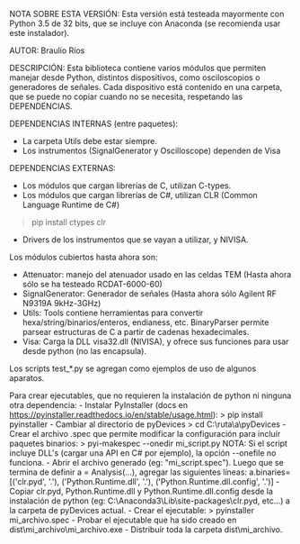 NOTA SOBRE ESTA VERSIÓN:
Esta versión está testeada mayormente con Python 3.5 de 32 bits, que se incluye con Anaconda (se recomienda usar este instalador).

AUTOR:
Braulio Ríos

DESCRIPCIÓN:
Esta biblioteca contiene varios módulos que permiten manejar desde Python, distintos dispositivos, como osciloscopios o generadores de señales.
Cada dispositivo está contenido en una carpeta, que se puede no copiar cuando no se necesita, respetando las DEPENDENCIAS.

DEPENDENCIAS INTERNAS (entre paquetes):
- La carpeta Utils debe estar siempre.
- Los instrumentos (SignalGenerator y Oscilloscope) dependen de Visa

DEPENDENCIAS EXTERNAS:
- Los módulos que cargan librerías de C, utilizan C-types.
- Los módulos que cargan librerías de C#, utilizan CLR (Common Language Runtime de C#)
> pip install ctypes clr
- Drivers de los instrumentos que se vayan a utilizar, y NIVISA.



Los módulos cubiertos hasta ahora son:
- Attenuator: manejo del atenuador usado en las celdas TEM (Hasta ahora sólo se ha testeado RCDAT-6000-60)
- SignalGenerator: Generador de señales (Hasta ahora sólo Agilent RF N9319A 9kHz-3GHz)
- Utils: Tools contiene herramientas para convertir hexa/string/binarios/enteros, endianess, etc.
         BinaryParser permite parsear estructuras de C a partir de cadenas hexadecimales.
- Visa: Carga la DLL visa32.dll (NIVISA), y ofrece sus funciones para usar desde python (no las encapsula).

Los scripts test_*.py se agregan como ejemplos de uso de algunos aparatos.

Para crear ejecutables, que no requieren la instalación de python ni ninguna otra dependencia:
    - Instalar PyInstaller (docs en https://pyinstaller.readthedocs.io/en/stable/usage.html):
      > pip install pyinstaller
    - Cambiar al directorio de pyDevices
      > cd C:\ruta\a\pyDevices
    - Crear el archivo .spec que permite modificar la configuración para incluír paquetes binarios:
      > pyi-makespec --onedir mi_script.py
      NOTA: Si el script incluye DLL's (cargar una API en C# por ejemplo), la opción --onefile no funciona.
    - Abrir el archivo generado (eg: "mi_script.spec").
       Luego que se termina de definir a = Analysis(...), agregar las siguientes líneas:
         a.binaries=[('clr.pyd', '.'), ('Python.Runtime.dll', '.'), ('Python.Runtime.dll.config', '.')]
    - Copiar clr.pyd, Python.Runtime.dll y Python.Runtime.dll.config desde la instalación de python
       (eg: C:\Anaconda3\Lib\site-packages\clr.pyd, etc...) a la carpeta de pyDevices actual.
    - Crear el ejecutable:
      > pyinstaller mi_archivo.spec
    - Probar el ejecutable que ha sido creado en dist\mi_archivo\mi_archivo.exe
    - Distribuír toda la carpeta dist\mi_archivo.